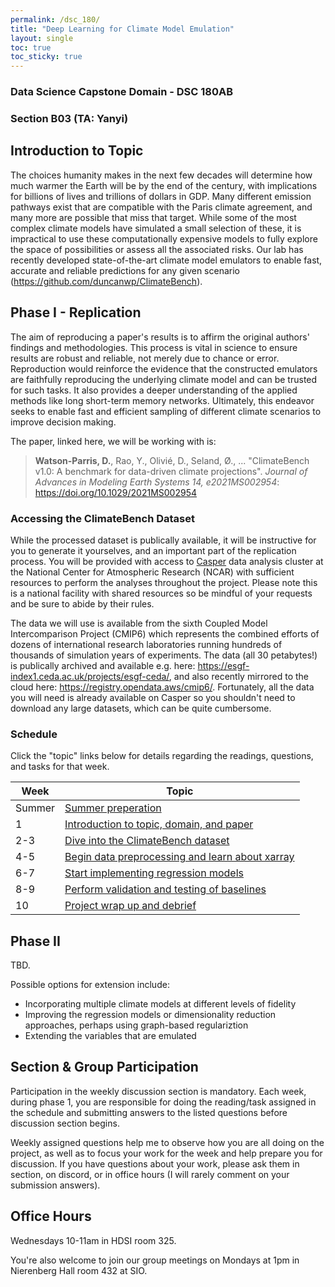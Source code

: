 ```yaml
---
permalink: /dsc_180/
title: "Deep Learning for Climate Model Emulation"
layout: single
toc: true
toc_sticky: true
---
```

### Data Science Capstone Domain - DSC 180AB
### Section B03 (TA: Yanyi)


## Introduction to Topic

The choices humanity makes in the next few decades will determine how much warmer the Earth will be by the end of the century, with implications for billions of lives and trillions of dollars in GDP. Many different emission pathways exist that are compatible with the Paris climate agreement, and many more are possible that miss that target. While some of the most complex climate models have simulated a small selection of these, it is impractical to use these computationally expensive models to fully explore the space of possibilities or assess all the associated risks. Our lab has recently developed state-of-the-art climate model emulators to enable fast, accurate and reliable predictions for any given scenario (https://github.com/duncanwp/ClimateBench). 


## Phase I - Replication

The aim of reproducing a paper's results is to affirm the original authors' findings and methodologies. This process is vital in science to ensure results are robust and reliable, not merely due to chance or error. Reproduction would reinforce the evidence that the constructed emulators are faithfully reproducing the underlying climate model and can be trusted for such tasks. It also provides a deeper understanding of the applied methods like long short-term memory networks. Ultimately, this endeavor seeks to enable fast and efficient sampling of different climate scenarios to improve decision making.

The paper, linked here, we will be working with is:
>  **Watson-Parris, D.**, Rao, Y., Olivié, D., Seland, Ø., ... "ClimateBench v1.0: A benchmark for data-driven climate projections". *Journal of Advances in Modeling Earth Systems 14, e2021MS002954*: <https://doi.org/10.1029/2021MS002954>


### Accessing the ClimateBench Dataset

While the processed dataset is publically available, it will be instructive for you to generate it yourselves, and an important part of the replication process. You will be provided with access to [Casper](https://arc.ucar.edu/knowledge_base/70549550) data analysis cluster at the National Center for Atmospheric Research (NCAR) with sufficient resources to perform the analyses throughout the project. Please note this is a national facility with shared resources so be mindful of your requests and be sure to abide by their rules.

The data we will use is available from the sixth Coupled Model Intercomparison Project (CMIP6) which represents the combined efforts of dozens of international research laboratories running hundreds of thousands of simulation years of experiments. The data (all 30 petabytes!) is publically archived and available e.g. here: https://esgf-index1.ceda.ac.uk/projects/esgf-ceda/, and also recently mirrored to the cloud here: https://registry.opendata.aws/cmip6/. Fortunately, all the data you will need is already available on Casper so you shouldn't need to download any large datasets, which can be quite cumbersome. 

### Schedule

Click the "topic" links below for details regarding the readings, questions, and tasks for that week.

| Week | Topic |
| --- | --- |
| Summer | [Summer preperation](dsc_180_summer) |
| 1 | [Introduction to topic, domain, and paper](dsc_180_intro) |
| 2-3 | [Dive into the ClimateBench dataset](dsc_180_data) |
| 4-5 | [Begin data preprocessing and learn about xarray](dsc_180_xarray) |
| 6-7 | [Start implementing regression models](dsc_180_implement) |
| 8-9 | [Perform validation and testing of baselines](dsc_180_validate) |
| 10 | [Project wrap up and debrief](dsc_180_debrief) |



## Phase II

TBD. 

Possible options for extension include:
- Incorporating multiple climate models at different levels of fidelity
- Improving the regression models or dimensionality reduction approaches, perhaps using graph-based regulariztion
- Extending the variables that are emulated 

## Section & Group Participation

Participation in the weekly discussion section is mandatory. Each week, during phase 1, you are responsible for doing the reading/task assigned in the schedule and submitting answers to the listed questions before discussion section begins.

Weekly assigned questions help me to observe how you are all doing on the project, as well as to focus your work for the week and help prepare you for discussion. If you have questions about your work, please ask them in section, on discord, or in office hours (I will rarely comment on your submission answers).


## Office Hours

Wednesdays 10-11am in HDSI room 325.

You're also welcome to join our group meetings on Mondays at 1pm in Nierenberg Hall room 432 at SIO. 